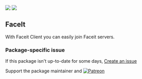 [![](https://img.shields.io/chocolatey/v/faceit?color=green&label=faceit)](https://chocolatey.org/packages/faceit) [![](https://img.shields.io/chocolatey/dt/faceit)](https://chocolatey.org/packages/faceit)

## FaceIt
With Faceit Client you can easily join Faceit servers.

### Package-specific issue
If this package isn't up-to-date for some days, [Create an issue](https://github.com/tunisiano187/Chocolatey-packages/issues/new/choose)

Support the package maintainer and [![Patreon](https://cdn.jsdelivr.net/gh/tunisiano187/Chocolatey-packages@d15c4e19c709e7148588d4523ffc6dd3cd3c7e5e/icons/patreon.png)](https://www.patreon.com/bePatron?u=39585820)
